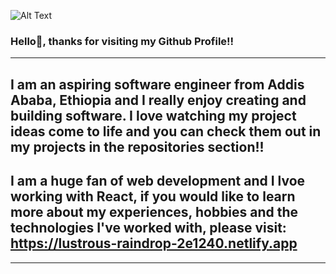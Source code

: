 ![Alt Text](https://media.tenor.com/GfSX-u7VGM4AAAAC/coding.gif)
### Hello👋, thanks for visiting my Github Profile!!

-----------------------------------------------------------------------------------------------------------------------------------------------------------

## I am an aspiring software engineer from Addis Ababa, Ethiopia and I really enjoy creating and building software. I love watching my project ideas come to life and you can check them out in my projects in the repositories section!! 

## I am a huge fan of web development and I lvoe working with React, if you would like to learn more about my experiences, hobbies and the technologies I've worked with, please visit: https://lustrous-raindrop-2e1240.netlify.app

-----------------------------------------------------------------------------------------------------------------------------------------------------------

